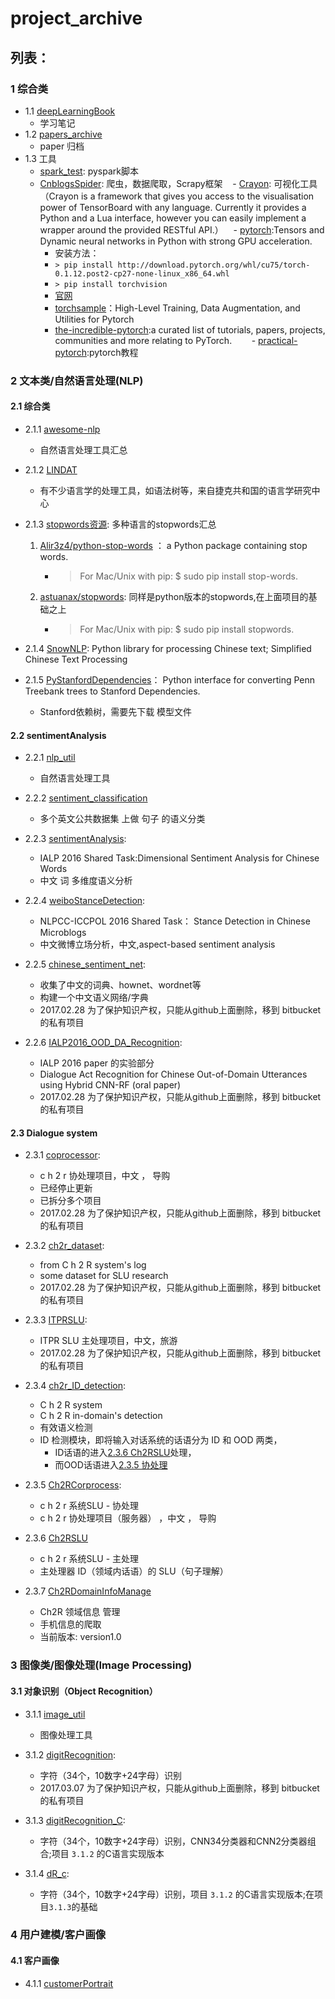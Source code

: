 # project_archive

## 列表：

### 1 综合类
- 1.1 [deepLearningBook](https://github.com/JDwangmo/deepLearningBook)
    - 学习笔记
- 1.2 [papers_archive](https://github.com/JDwangmo/papers_archive)
    - paper 归档
- 1.3 工具
    - [spark_test](https://github.com/JDwangmo/pyspark_test): pyspark脚本
    - [CnblogsSpider](https://github.com/JDwangmo/CnblogsSpider): 爬虫，数据爬取，Scrapy框架
    - [Crayon](https://github.com/torrvision/crayon): 可视化工具（Crayon is a framework that gives you access to the visualisation power of TensorBoard with any language. Currently it provides a Python and a Lua interface, however you can easily implement a wrapper around the provided RESTful API.）
    - [pytorch](https://github.com/pytorch/pytorch):Tensors and Dynamic neural networks in Python with strong GPU acceleration.
        - 安装方法： 
         - `> pip install http://download.pytorch.org/whl/cu75/torch-0.1.12.post2-cp27-none-linux_x86_64.whl`
         - `> pip install torchvision`
        - [官网](http://pytorch.org)
        - [torchsample](https://github.com/ncullen93/torchsample)：High-Level Training, Data Augmentation, and Utilities for Pytorch
        - [the-incredible-pytorch](https://github.com/ritchieng/the-incredible-pytorch):a curated list of tutorials, papers, projects, communities and more relating to PyTorch.
        - [practical-pytorch](https://github.com/spro/practical-pytorch):pytorch教程
    
### 2 文本类/自然语言处理(NLP)

#### 2.1 综合类

- 2.1.1 [awesome-nlp](https://github.com/keonkim/awesome-nlp)
    - 自然语言处理工具汇总
    
- 2.1.2 [LINDAT](https://lindat.mff.cuni.cz/en/)
    - 有不少语言学的处理工具，如语法树等，来自捷克共和国的语言学研究中心

- 2.1.3 [stopwords资源](https://github.com/JDwangmo/stop-words): 多种语言的stopwords汇总
    1. [Alir3z4/python-stop-words](https://github.com/Alir3z4/python-stop-words) ： a Python package containing stop words.
        - > For Mac/Unix with pip:  $ sudo pip install stop-words.
    2. [astuanax/stopwords](https://github.com/astuanax/stopwords): 同样是python版本的stopwords,在上面项目的基础之上
        - > For Mac/Unix with pip:  $ sudo pip install stopwords.

- 2.1.4 [SnowNLP](https://github.com/isnowfy/snownlp): Python library for processing Chinese text; Simplified Chinese Text Processing

- 2.1.5 [PyStanfordDependencies](https://github.com/dmcc/PyStanfordDependencies)： Python interface for converting Penn Treebank trees to Stanford Dependencies.
    - Stanford依赖树，需要先下载 模型文件 

#### 2.2 sentimentAnalysis
    
- 2.2.1 [nlp_util](https://github.com/JDwangmo/nlp_util)
    - 自然语言处理工具
    
- 2.2.2 [sentiment_classification](https://github.com/JDwangmo/sentiment_classification)
    - 多个英文公共数据集 上做 句子 的语义分类

- 2.2.3 [sentimentAnalysis](https://github.com/JDwangmo/sentimentAnalysis):
    - IALP 2016 Shared Task:Dimensional Sentiment Analysis for Chinese Words 
    - 中文 词 多维度语义分析
    
- 2.2.4 [weiboStanceDetection](https://github.com/JDwangmo/weiboStanceDetection):
    - NLPCC-ICCPOL 2016 Shared Task： Stance Detection in Chinese Microblogs
    - 中文微博立场分析，中文,aspect-based sentiment analysis
    
- 2.2.5 [chinese_sentiment_net](https://bitbucket.org/JDmowang/chinese_sentiment_net):
    - 收集了中文的词典、hownet、wordnet等
    - 构建一个中文语义网络/字典   
    - 2017.02.28 为了保护知识产权，只能从github上面删除，移到 bitbucket 的私有项目
     
- 2.2.6 [IALP2016_OOD_DA_Recognition](https://bitbucket.org/JDmowang/ialp2016_ood_da_recognition):
    - IALP 2016 paper 的实验部分
    - Dialogue Act Recognition for Chinese Out-of-Domain Utterances using Hybrid CNN-RF (oral paper)
    - 2017.02.28 为了保护知识产权，只能从github上面删除，移到 bitbucket 的私有项目
    
#### 2.3 Dialogue system 

- 2.3.1 [coprocessor](https://bitbucket.org/JDmowang/coprocessor):
    - c h 2 r 协处理项目，中文 ， 导购       
    - 已经停止更新
    - 已拆分多个项目
    - 2017.02.28 为了保护知识产权，只能从github上面删除，移到 bitbucket 的私有项目
    
- 2.3.2 [ch2r_dataset](https://bitbucket.org/JDmowang/ch2r_dataset):
    - from C h 2 R system's log
    - some dataset for SLU research 
    - 2017.02.28 为了保护知识产权，只能从github上面删除，移到 bitbucket 的私有项目

- 2.3.3 [ITPRSLU](https://bitbucket.org/JDmowang/itprslu):
    - ITPR SLU 主处理项目，中文，旅游    
    - 2017.02.28 为了保护知识产权，只能从github上面删除，移到 bitbucket 的私有项目

- 2.3.4 [ch2r_ID_detection](https://github.com/JDwangmo/ch2r_ID_detection):
    - C h 2 R system
    - C h 2 R in-domain's detection
    - 有效语义检测
    - ID 检测模块，即将输入对话系统的话语分为 ID 和 OOD 两类，
        - ID话语的进入[2.3.6 Ch2RSLU](http://git.oschina.net/mowang/Ch2RSLU)处理，
        - 而OOD话语进入[2.3.5 协处理](http://git.oschina.net/mowang/Ch2RCorprocess)
    
- 2.3.5 [Ch2RCorprocess](http://git.oschina.net/mowang/Ch2RCorprocess):
    - c h 2 r 系统SLU - 协处理
    - c h 2 r 协处理项目（服务器） ，中文 ， 导购 
    
- 2.3.6 [Ch2RSLU](http://git.oschina.net/mowang/Ch2RSLU)
    - c h 2 r 系统SLU - 主处理
    - 主处理器 ID（领域内话语）的 SLU（句子理解）     
    
- 2.3.7 [Ch2RDomainInfoManage](http://git.oschina.net/mowang/Ch2RDomainInfoManage)
    - Ch2R 领域信息 管理
    - 手机信息的爬取
    - 当前版本: version1.0
    
### 3 图像类/图像处理(Image Processing)

#### 3.1 对象识别（Object Recognition）
    
- 3.1.1 [image_util](https://github.com/JDwangmo/image_util)
    - 图像处理工具
    
- 3.1.2 [digitRecognition](https://bitbucket.org/JDmowang/digitrecognition):
    - 字符（34个，10数字+24字母）识别
    - 2017.03.07 为了保护知识产权，只能从github上面删除，移到 bitbucket 的私有项目
    
- 3.1.3 [digitRecognition_C](https://github.com/JDwangmo/digitRecognition_C):
    - 字符（34个，10数字+24字母）识别，CNN34分类器和CNN2分类器组合;项目 `3.1.2` 的C语言实现版本   
    
- 3.1.4 [dR_c](https://bitbucket.org/JDmowang/dr_c):
    - 字符（34个，10数字+24字母）识别，项目 `3.1.2` 的C语言实现版本;在项目`3.1.3`的基础

### 4 用户建模/客户画像

#### 4.1 客户画像
- 4.1.1 [customerPortrait](https://github.com/JDwangmo/customerPortrait)
